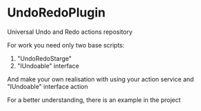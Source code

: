 # UndoRedoPlugin
Universal Undo and Redo actions repository

For work you need only two base scripts:
1) "UndoRedoStarge"  
2) "IUndoable" interface 

And make your own realisation with using your action service and "IUndoable" interface action

For a better understanding, there is an example in the project

